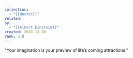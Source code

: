 ```yaml
---
collection:
  - "[[Quotes]]"
related: 
by:
  - "[[Albert Einstein]]"
created: 2023-11-30
rank: 3.8
---
```

"Your imagination is your preview of life’s coming attractions.”